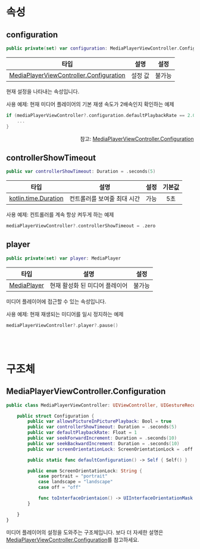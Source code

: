 # 속성

## configuration
```swift
public private(set) var configuration: MediaPlayerViewController.Configuration
```
|타입|설명|설정|
|:--:|--|:--:|
|[MediaPlayerViewController.Configuration](#mediaplayerviewcontrollerconfiguration)|설정 값|불가능|

현재 설정을 나타내는 속성입니다.

사용 예제: 현재 미디어 플레이어의 기본 재생 속도가 2배속인지 확인하는 예제
```swift
if (mediaPlayerViewController?.configuration.defaultPlaybackRate == 2.0) {
    ...
}
```
<div align="right">
참고: <a href="#mediaplayerviewcontrollerconfiguration">MediaPlayerViewController.Configuration</a>
</div>

## controllerShowTimeout
```swift
public var controllerShowTimeout: Duration = .seconds(5)
```
|타입|설명|설정|기본값|
|:--:|--|:--:|:--:|
|[kotlin.time.Duration](https://kotlinlang.org/api/latest/jvm/stdlib/kotlin.time/-duration/)|컨트롤러를 보여줄 최대 시간|가능|5초|

사용 예제: 컨트롤러를 계속 항상 켜두게 하는 예제
```swift
mediaPlayerViewController?.controllerShowTimeout = .zero
```

## player
```swift
public private(set) var player: MediaPlayer
```
|타입|설명|설정|
|:--:|--|:--:|
|[MediaPlayer](../media-player/home.md)|현재 활성화 된 미디어 플레이어|불가능|

미디어 플레이어에 접근할 수 있는 속성입니다.

사용 예제: 현재 재생되는 미디어를 일시 정지하는 예제
```swift
mediaPlayerViewController?.player?.pause()
```

<br><br>
# 구조체

## MediaPlayerViewController.Configuration

```swift
public class MediaPlayerViewController: UIViewController, UIGestureRecognizerDelegate {

    public struct Configuration {
        public var allowsPictureInPicturePlayback: Bool = true
        public var controllerShowTimeout: Duration = .seconds(5)
        public var defaultPlaybackRate: Float = 1
        public var seekForwardIncrement: Duration = .seconds(10)
        public var seekBackwardIncrement: Duration = .seconds(10)
        public var screenOrientationLock: ScreenOrientationLock = .off

        public static func defaultConfiguration() -> Self { Self() }

        public enum ScreenOrientationLock: String {
            case portrait = "portrait"
            case landscape = "landscape"
            case off = "off"

            func toInterfaceOrientaion() -> UIInterfaceOrientationMask
        }

    }
}
```
미디어 플레이어의 설정을 도와주는 구조체입니다. 보다 더 자세한 설명은 [MediaPlayerViewController.Configuration](../../struct/media-player-view-controller-configuration/home.md)를 참고하세요.
